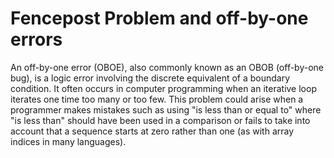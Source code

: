 # Fencepost Problem and off-by-one errors

An off-by-one error (OBOE), also commonly known as an OBOB (off-by-one bug), is a logic error involving the discrete equivalent of a boundary condition. It often occurs in computer programming when an iterative loop iterates one time too many or too few. This problem could arise when a programmer makes mistakes such as using "is less than or equal to" where "is less than" should have been used in a comparison or fails to take into account that a sequence starts at zero rather than one (as with array indices in many languages).